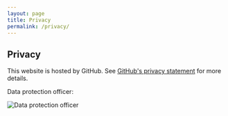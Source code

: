 ```yaml
---
layout: page
title: Privacy
permalink: /privacy/
---
```


## Privacy

This website is hosted by GitHub. See [GitHub's privacy statement](https://help.github.com/articles/github-privacy-statement/) for more details.


Data protection officer:

![Data protection officer](https://static.openlegaldata.io/imprint_de.png)
